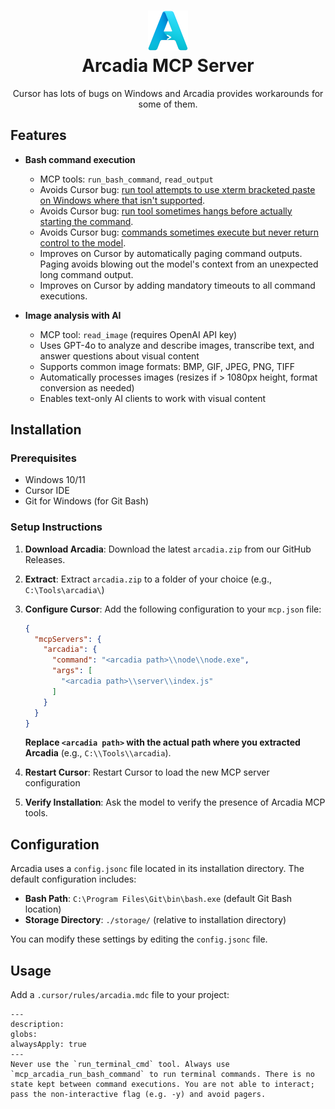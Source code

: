 <h1 align="center"><img src="icon_256.png" width=64><br>Arcadia MCP Server</h1>

<p align="center">Cursor has lots of bugs on Windows and Arcadia provides workarounds for some of them.</p>

## Features

- **Bash command execution**
  - MCP tools: `run_bash_command`, `read_output`
  - Avoids Cursor bug: [run tool attempts to use xterm bracketed paste on Windows where that isn't supported](https://forum.cursor.com/t/run-terminal-cmd-tool-adds-incorrect-bracketed-paste-markers-2728/52558).
  - Avoids Cursor bug: [run tool sometimes hangs before actually starting the command](https://forum.cursor.com/t/cursor-agent-mode-when-running-terminal-commands-often-hangs-up-the-terminal-requiring-a-click-to-pop-it-out-in-order-to-continue-commands/59969/11).
  - Avoids Cursor bug: [commands sometimes execute but never return control to the model](https://forum.cursor.com/t/run-command-is-hanging/38904).
  - Improves on Cursor by automatically paging command outputs. Paging avoids blowing out the model's context from an unexpected long command output.
  - Improves on Cursor by adding mandatory timeouts to all command executions.

- **Image analysis with AI**
  - MCP tool: `read_image` (requires OpenAI API key)
  - Uses GPT-4o to analyze and describe images, transcribe text, and answer questions about visual content
  - Supports common image formats: BMP, GIF, JPEG, PNG, TIFF
  - Automatically processes images (resizes if > 1080px height, format conversion as needed)
  - Enables text-only AI clients to work with visual content

## Installation

### Prerequisites

- Windows 10/11
- Cursor IDE
- Git for Windows (for Git Bash)

### Setup Instructions

1. **Download Arcadia**: Download the latest `arcadia.zip` from our GitHub Releases.

2. **Extract**: Extract `arcadia.zip` to a folder of your choice (e.g., `C:\Tools\arcadia\`)

3. **Configure Cursor**: Add the following configuration to your `mcp.json` file:

    ```json
    {
      "mcpServers": {
        "arcadia": {
          "command": "<arcadia path>\\node\\node.exe",
          "args": [
            "<arcadia path>\\server\\index.js"
          ]
        }
      }
    }
    ```

    **Replace `<arcadia path>` with the actual path where you extracted Arcadia** (e.g., `C:\\Tools\\arcadia`).

4. **Restart Cursor**: Restart Cursor to load the new MCP server configuration

5. **Verify Installation**: Ask the model to verify the presence of Arcadia MCP tools.

## Configuration

Arcadia uses a `config.jsonc` file located in its installation directory. The default configuration includes:

- **Bash Path**: `C:\Program Files\Git\bin\bash.exe` (default Git Bash location)
- **Storage Directory**: `./storage/` (relative to installation directory)

You can modify these settings by editing the `config.jsonc` file.

## Usage

Add a `.cursor/rules/arcadia.mdc` file to your project:

```
---
description: 
globs: 
alwaysApply: true
---
Never use the `run_terminal_cmd` tool. Always use `mcp_arcadia_run_bash_command` to run terminal commands. There is no state kept between command executions. You are not able to interact; pass the non-interactive flag (e.g. -y) and avoid pagers.
```

